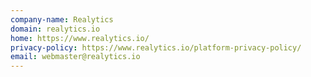 ```yaml
---
company-name: Realytics
domain: realytics.io
home: https://www.realytics.io/
privacy-policy: https://www.realytics.io/platform-privacy-policy/
email: webmaster@realytics.io
---
```




